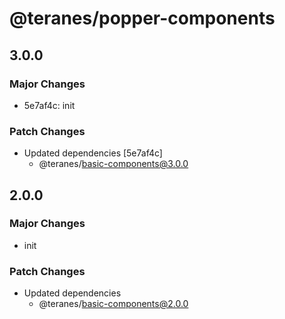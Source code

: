 # @teranes/popper-components

## 3.0.0

### Major Changes

- 5e7af4c: init

### Patch Changes

- Updated dependencies [5e7af4c]
  - @teranes/basic-components@3.0.0

## 2.0.0

### Major Changes

- init

### Patch Changes

- Updated dependencies
  - @teranes/basic-components@2.0.0
